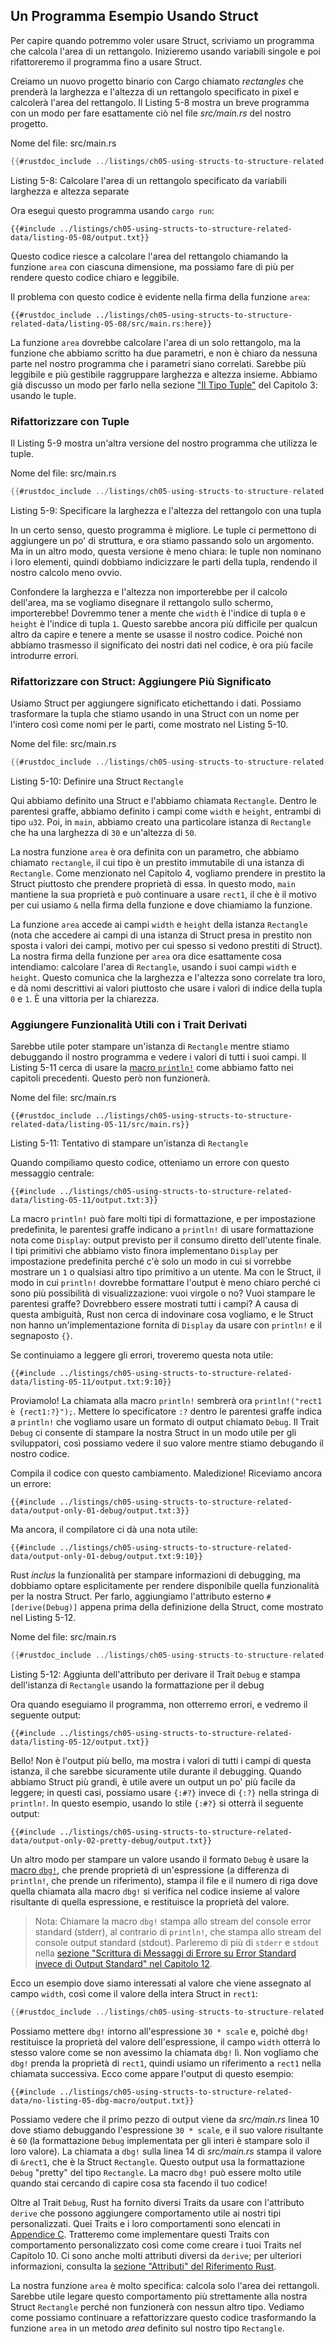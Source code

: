 ## Un Programma Esempio Usando Struct

Per capire quando potremmo voler usare Struct, scriviamo un programma che
calcola l'area di un rettangolo. Inizieremo usando variabili singole e
poi rifattoreremo il programma fino a usare Struct.

Creiamo un nuovo progetto binario con Cargo chiamato *rectangles* che prenderà
la larghezza e l'altezza di un rettangolo specificato in pixel e calcolerà l'area
del rettangolo. Il Listing 5-8 mostra un breve programma con un modo per fare
esattamente ciò nel file *src/main.rs* del nostro progetto.

<span class="filename">Nome del file: src/main.rs</span>

```rust
{{#rustdoc_include ../listings/ch05-using-structs-to-structure-related-data/listing-05-08/src/main.rs:all}}
```

<span class="caption">Listing 5-8: Calcolare l'area di un rettangolo
specificato da variabili larghezza e altezza separate</span>

Ora esegui questo programma usando `cargo run`:

```console
{{#include ../listings/ch05-using-structs-to-structure-related-data/listing-05-08/output.txt}}
```

Questo codice riesce a calcolare l'area del rettangolo chiamando la
funzione `area` con ciascuna dimensione, ma possiamo fare di più per rendere questo codice chiaro
e leggibile.

Il problema con questo codice è evidente nella firma della funzione `area`:

```rust,ignore
{{#rustdoc_include ../listings/ch05-using-structs-to-structure-related-data/listing-05-08/src/main.rs:here}}
```

La funzione `area` dovrebbe calcolare l'area di un solo rettangolo, ma la
funzione che abbiamo scritto ha due parametri, e non è chiaro da nessuna parte nel nostro
programma che i parametri siano correlati. Sarebbe più leggibile e più
gestibile raggruppare larghezza e altezza insieme. Abbiamo già discusso un modo
per farlo nella sezione ["Il Tipo Tuple"](ch03-02-data-types.html#the-tuple-type) del Capitolo 3: usando le tuple.

### Rifattorizzare con Tuple

Il Listing 5-9 mostra un'altra versione del nostro programma che utilizza le tuple.

<span class="filename">Nome del file: src/main.rs</span>

```rust
{{#rustdoc_include ../listings/ch05-using-structs-to-structure-related-data/listing-05-09/src/main.rs}}
```

<span class="caption">Listing 5-9: Specificare la larghezza e l'altezza del
rettangolo con una tupla</span>

In un certo senso, questo programma è migliore. Le tuple ci permettono di aggiungere un po' di struttura, e
ora stiamo passando solo un argomento. Ma in un altro modo, questa versione è meno
chiara: le tuple non nominano i loro elementi, quindi dobbiamo indicizzare le parti della
tupla, rendendo il nostro calcolo meno ovvio.

Confondere la larghezza e l'altezza non importerebbe per il calcolo dell'area, ma se
vogliamo disegnare il rettangolo sullo schermo, importerebbe! Dovremmo tener a mente che `width` è
l'indice di tupla `0` e `height` è l'indice di tupla `1`. Questo sarebbe ancora più difficile per qualcun altro da capire e tenere a mente se usasse il nostro codice. Poiché non abbiamo trasmesso il significato dei nostri dati nel codice, è ora più facile introdurre errori.

### Rifattorizzare con Struct: Aggiungere Più Significato

Usiamo Struct per aggiungere significato etichettando i dati. Possiamo trasformare la tupla
che stiamo usando in una Struct con un nome per l'intero così come nomi per le
parti, come mostrato nel Listing 5-10.

<span class="filename">Nome del file: src/main.rs</span>

```rust
{{#rustdoc_include ../listings/ch05-using-structs-to-structure-related-data/listing-05-10/src/main.rs}}
```

<span class="caption">Listing 5-10: Definire una Struct `Rectangle`</span>

Qui abbiamo definito una Struct e l'abbiamo chiamata `Rectangle`. Dentro le parentesi graffe,
abbiamo definito i campi come `width` e `height`, entrambi di tipo `u32`. Poi, in `main`, abbiamo creato una particolare istanza di `Rectangle` che ha una larghezza di `30` e un'altezza di `50`.

La nostra funzione `area` è ora definita con un parametro, che abbiamo chiamato
`rectangle`, il cui tipo è un prestito immutabile di una istanza di `Rectangle`.
Come menzionato nel Capitolo 4, vogliamo prendere in prestito la Struct piuttosto che prendere proprietà di essa. In questo modo, `main` mantiene la sua proprietà e può continuare a usare `rect1`, il che è il motivo per cui usiamo `&` nella firma della funzione e
dove chiamiamo la funzione.

La funzione `area` accede ai campi `width` e `height` della
istanza `Rectangle` (nota che accedere ai campi di una istanza di Struct presa in prestito non
sposta i valori dei campi, motivo per cui spesso si vedono prestiti di Struct). La nostra
firma della funzione per `area` ora dice esattamente cosa intendiamo: calcolare l'area
di `Rectangle`, usando i suoi campi `width` e `height`. Questo comunica che
la larghezza e l'altezza sono correlate tra loro, e dà nomi descrittivi ai
valori piuttosto che usare i valori di indice della tupla `0` e `1`. È una vittoria
per la chiarezza.

### Aggiungere Funzionalità Utili con i Trait Derivati

Sarebbe utile poter stampare un'istanza di `Rectangle` mentre stiamo
debuggando il nostro programma e vedere i valori di tutti i suoi campi. Il Listing 5-11 cerca
di usare la [macro `println!`][println]<!-- ignore --> come abbiamo fatto nei
capitoli precedenti. Questo però non funzionerà.

<span class="filename">Nome del file: src/main.rs</span>

```rust,ignore,does_not_compile
{{#rustdoc_include ../listings/ch05-using-structs-to-structure-related-data/listing-05-11/src/main.rs}}
```

<span class="caption">Listing 5-11: Tentativo di stampare un'istanza di `Rectangle`</span>

Quando compiliamo questo codice, otteniamo un errore con questo messaggio centrale:

```text
{{#include ../listings/ch05-using-structs-to-structure-related-data/listing-05-11/output.txt:3}}
```

La macro `println!` può fare molti tipi di formattazione, e per impostazione predefinita, le parentesi
graffe indicano a `println!` di usare formattazione nota come `Display`: output previsto
per il consumo diretto dell'utente finale. I tipi primitivi che abbiamo visto finora
implementano `Display` per impostazione predefinita perché c'è solo un modo in cui si vorrebbe
mostrare un `1` o qualsiasi altro tipo primitivo a un utente. Ma con le Struct, il modo in cui
`println!` dovrebbe formattare l'output è meno chiaro perché ci sono più
possibilità di visualizzazione: vuoi virgole o no? Vuoi stampare le parentesi
graffe? Dovrebbero essere mostrati tutti i campi? A causa di questa ambiguità, Rust
non cerca di indovinare cosa vogliamo, e le Struct non hanno un'implementazione
fornita di `Display` da usare con `println!` e il segnaposto `{}`.

Se continuiamo a leggere gli errori, troveremo questa nota utile:

```text
{{#include ../listings/ch05-using-structs-to-structure-related-data/listing-05-11/output.txt:9:10}}
```

Proviamolo! La chiamata alla macro `println!` sembrerà ora `println!("rect1 è
{rect1:?}");`. Mettere lo specificatore `:?` dentro le parentesi graffe indica a
`println!` che vogliamo usare un formato di output chiamato `Debug`. Il Trait `Debug`
ci consente di stampare la nostra Struct in un modo utile per gli sviluppatori, così possiamo
vedere il suo valore mentre stiamo debugando il nostro codice.

Compila il codice con questo cambiamento. Maledizione! Riceviamo ancora un errore:

```text
{{#include ../listings/ch05-using-structs-to-structure-related-data/output-only-01-debug/output.txt:3}}
```

Ma ancora, il compilatore ci dà una nota utile:

```text
{{#include ../listings/ch05-using-structs-to-structure-related-data/output-only-01-debug/output.txt:9:10}}
```

Rust *inclus* la funzionalità per stampare informazioni di debugging, ma dobbiamo
optare esplicitamente per rendere disponibile quella funzionalità per la nostra Struct.
Per farlo, aggiungiamo l'attributo esterno `#[derive(Debug)]` appena prima della
definizione della Struct, come mostrato nel Listing 5-12.

<span class="filename">Nome del file: src/main.rs</span>

```rust
{{#rustdoc_include ../listings/ch05-using-structs-to-structure-related-data/listing-05-12/src/main.rs}}
```

<span class="caption">Listing 5-12: Aggiunta dell'attributo per derivare il Trait `Debug` e stampa dell'istanza di `Rectangle` usando la formattazione per il debug</span>

Ora quando eseguiamo il programma, non otterremo errori, e vedremo il
seguente output:

```console
{{#include ../listings/ch05-using-structs-to-structure-related-data/listing-05-12/output.txt}}
```

Bello! Non è l'output più bello, ma mostra i valori di tutti i campi
di questa istanza, il che sarebbe sicuramente utile durante il debugging. Quando abbiamo
Struct più grandi, è utile avere un output un po' più facile da leggere; in
questi casi, possiamo usare `{:#?}` invece di `{:?}` nella stringa di `println!`. In
questo esempio, usando lo stile `{:#?}` si otterrà il seguente output:

```console
{{#include ../listings/ch05-using-structs-to-structure-related-data/output-only-02-pretty-debug/output.txt}}
```

Un altro modo per stampare un valore usando il formato `Debug` è usare la [macro `dbg!`][dbg]<!-- ignore -->, che prende proprietà di un'espressione (a differenza di `println!`, che prende un riferimento), stampa il file e il numero di riga dove quella chiamata alla macro `dbg!` si verifica nel codice insieme al valore risultante
di quella espressione, e restituisce la proprietà del valore.

> Nota: Chiamare la macro `dbg!` stampa allo stream del console error standard (stderr), al contrario di `println!`, che stampa allo stream del console output standard (stdout). Parleremo di più di `stderr` e `stdout` nella [sezione "Scrittura di Messaggi di Errore su Error Standard invece di Output Standard" nel Capitolo 12][err]<!-- ignore -->.

Ecco un esempio dove siamo interessati al valore che viene assegnato al campo `width`, così come il valore della intera Struct in `rect1`:

```rust
{{#rustdoc_include ../listings/ch05-using-structs-to-structure-related-data/no-listing-05-dbg-macro/src/main.rs}}
```

Possiamo mettere `dbg!` intorno all'espressione `30 * scale` e, poiché `dbg!`
restituisce la proprietà del valore dell'espressione, il campo `width` otterrà lo
stesso valore come se non avessimo la chiamata `dbg!` lì. Non vogliamo che `dbg!`
prenda la proprietà di `rect1`, quindi usiamo un riferimento a `rect1` nella chiamata successiva.
Ecco come appare l'output di questo esempio:

```console
{{#include ../listings/ch05-using-structs-to-structure-related-data/no-listing-05-dbg-macro/output.txt}}
```

Possiamo vedere che il primo pezzo di output viene da *src/main.rs* linea 10 dove stiamo
debuggando l'espressione `30 * scale`, e il suo valore risultante è `60` (la formattazione `Debug` implementata per gli interi è stampare solo il loro valore). La chiamata a `dbg!` sulla linea 14 di *src/main.rs* stampa il valore di `&rect1`, che è
la Struct `Rectangle`. Questo output usa la formattazione `Debug` "pretty" del tipo
`Rectangle`. La macro `dbg!` può essere molto utile quando stai cercando di
capire cosa sta facendo il tuo codice!

Oltre al Trait `Debug`, Rust ha fornito diversi Traits da usare con l'attributo `derive` che possono aggiungere comportamento utile ai nostri tipi personalizzati. Quei Traits e i loro comportamenti sono elencati in [Appendice C][app-c]<!-- ignore -->. Tratteremo come implementare questi Traits con comportamento personalizzato così come come creare i tuoi Traits nel Capitolo 10. Ci sono anche molti attributi diversi da `derive`; per ulteriori informazioni, consulta la [sezione "Attributi" del Riferimento Rust][attributes].

La nostra funzione `area` è molto specifica: calcola solo l'area dei rettangoli.
Sarebbe utile legare questo comportamento più strettamente alla nostra Struct `Rectangle`
perché non funzionerà con nessun altro tipo. Vediamo come possiamo continuare a
refattorizzare questo codice trasformando la funzione `area` in un metodo *area*
definito sul nostro tipo `Rectangle`.

[the-tuple-type]: ch03-02-data-types.html#the-tuple-type
[app-c]: appendix-03-derivable-traits.md
[println]: ../std/macro.println.html
[dbg]: ../std/macro.dbg.html
[err]: ch12-06-writing-to-stderr-instead-of-stdout.html
[attributes]: ../reference/attributes.html

